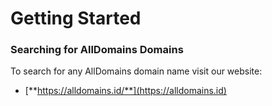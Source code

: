 # Getting Started

### Searching for AllDomains Domains

To search for any AllDomains domain name visit our website:

* [**https://alldomains.id/**](https://alldomains.id)
